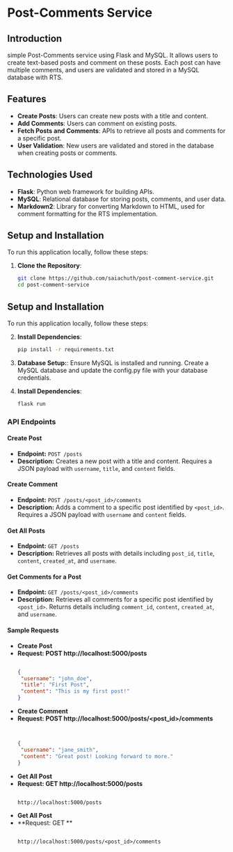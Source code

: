 # Post-Comments Service

## Introduction
simple Post-Comments service using Flask and MySQL. It allows users to create text-based posts and comment on these posts. Each post can have multiple comments, and users are validated and stored in a MySQL database with RTS.

## Features
- **Create Posts**: Users can create new posts with a title and content.
- **Add Comments**: Users can comment on existing posts.
- **Fetch Posts and Comments**: APIs to retrieve all posts and comments for a specific post.
- **User Validation**: New users are validated and stored in the database when creating posts or comments.

## Technologies Used
- **Flask**: Python web framework for building APIs.
- **MySQL**: Relational database for storing posts, comments, and user data.
- **Markdown2**: Library for converting Markdown to HTML, used for comment formatting for the RTS implementation.

## Setup and Installation
To run this application locally, follow these steps:

1. **Clone the Repository**:
   ```bash
   git clone https://github.com/saiachuth/post-comment-service.git
   cd post-comment-service

## Setup and Installation

To run this application locally, follow these steps:

2. **Install Dependencies**:
   ```bash
   pip install -r requirements.txt

3. **Database Setup:**:
   Ensure MySQL is installed and running.
   Create a MySQL database and update the config.py file with your database credentials.

4. **Install Dependencies**:
   ```bash
   flask run


### API Endpoints

#### Create Post

- **Endpoint:** `POST /posts`
- **Description:** Creates a new post with a title and content. Requires a JSON payload with `username`, `title`, and `content` fields.

#### Create Comment

- **Endpoint:** `POST /posts/<post_id>/comments`
- **Description:** Adds a comment to a specific post identified by `<post_id>`. Requires a JSON payload with `username` and `content` fields.

#### Get All Posts

- **Endpoint:** `GET /posts`
- **Description:** Retrieves all posts with details including `post_id`, `title`, `content`, `created_at`, and `username`.

#### Get Comments for a Post

- **Endpoint:** `GET /posts/<post_id>/comments`
- **Description:** Retrieves all comments for a specific post identified by `<post_id>`. Returns details including `comment_id`, `content`, `created_at`, and `username`.


#### Sample Requests
- **Create Post** 
- **Request: POST http://localhost:5000/posts**
    ```json
   
   {
     "username": "john_doe",
     "title": "First Post",
     "content": "This is my first post!"
   }

- **Create Comment** 
- **Request: POST http://localhost:5000/posts/<post_id>/comments**
    ```json
   

   {
     "username": "jane_smith",
     "content": "Great post! Looking forward to more."
   }

- **Get All Post** 
- **Request: GET http://localhost:5000/posts**
    ```http
   
   http://localhost:5000/posts

- **Get All Post** 
- **Request: GET **
    ```http
   
   http://localhost:5000/posts/<post_id>/comments







